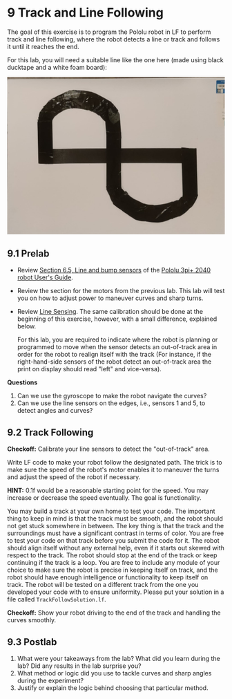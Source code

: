 # 9 Track and Line Following

The goal of this exercise is to program the Pololu robot in LF to perform track and line following, where the robot detects a line or track and follows it until it reaches the end.

For this lab, you will need a suitable line like the one here (made using black ducktape and a white foam board):

<img src="img/Track_Example.jpg">

## 9.1 Prelab

<!---
NOTE: The prelabs may change according to the ordering of the lab.
-->

- Review [Section 6.5, Line and bump sensors](https://www.pololu.com/docs/0J86/6.5) of the [Pololu 3pi+ 2040 robot User's Guide](https://www.pololu.com/docs/0J86).

- Review the section for the motors from the previous lab. This lab will test you on how to adjust power to maneuver curves and sharp turns.

- Review [Line Sensing](./Hill.md#82-line-sensing). The same calibration should be done at the beginning of this exercise, however, with a small difference, explained below.
 
  For this lab, you are required to indicate where the robot is planning or programmed to move when the sensor detects an out-of-track area in order for the robot to realign itself with the track (For instance, if the right-hand-side sensors of the robot detect an out-of-track area the print on display should read "left" and vice-versa).  

**Questions**

1. Can we use the gyroscope to make the robot navigate the curves?
2. Can we use the line sensors on the edges, i.e., sensors 1 and 5, to detect angles and curves? 

## 9.2 Track Following

**Checkoff:** Calibrate your line sensors to detect the "out-of-track" area.

Write LF code to make your robot follow the designated path. The trick is to make sure the speed of the robot's motor enables it to maneuver the turns and adjust the speed of the robot if necessary.

**HINT:** 0.1f would be a reasonable starting point for the speed. You may increase or decrease the speed eventually. The goal is functionality.

You may build a track at your own home to test your code. The important thing to keep in mind is that the track must be smooth, and the robot should not get stuck somewhere in between. The key thing is that the track and the surroundings must have a significant contrast in terms of color. You are free to test your code on that track before you submit the code for it. The robot should align itself without any external help, even if it starts out skewed with respect to the track. The robot should stop at the end of the track or keep continuing if the track is a loop. You are free to include any module of your choice to make sure the robot is precise in keeping itself on track, and the robot should have enough intelligence or functionality to keep itself on track. The robot will be tested on a different track from the one you developed your code with to ensure uniformity. Please put your solution in a file called `TrackFollowSolution.lf`.

**Checkoff:** Show your robot driving to the end of the track and handling the curves smoothly.

<!---
TODO: Add a Line follower exercise too, after completing the Track follower solution.
-->

## 9.3 Postlab

<!---
TODO(@the-systematic-chaos): Need to finalize solution code, the postlab questions will be based on the final solution.
-->

1. What were your takeaways from the lab? What did you learn during the lab? Did any results in the lab surprise you?
2. What method or logic did you use to tackle curves and sharp angles during the experiment?
3. Justify or explain the logic behind choosing that particular method.

